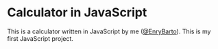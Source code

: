 # Calculator in JavaScript

This is a calculator written in JavaScript by me ([@EnryBarto](https://github.com/EnryBarto)).
This is my first JavaScript project.
